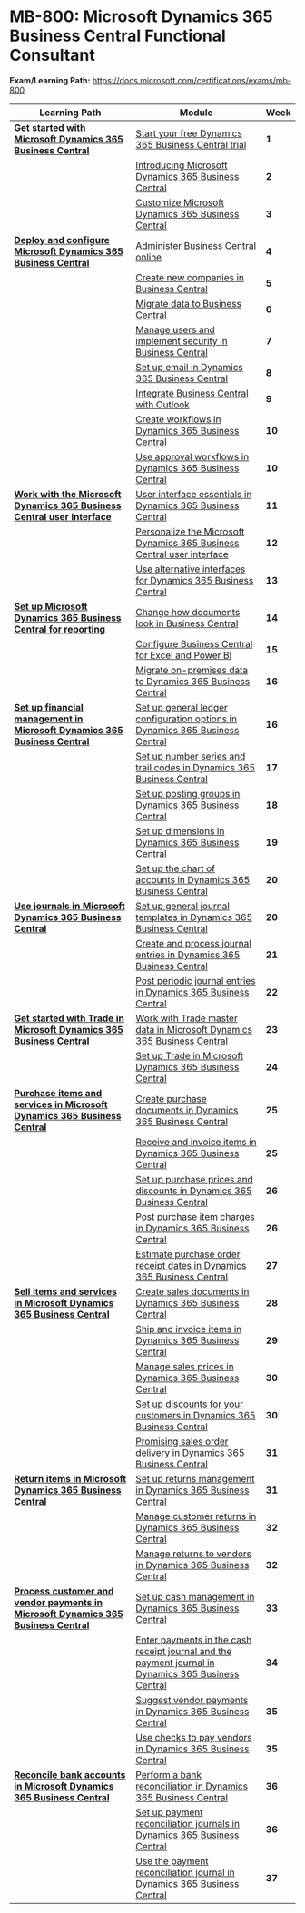 # MB-800: Microsoft Dynamics 365 Business Central Functional Consultant

**Exam/Learning Path:** https://docs.microsoft.com/certifications/exams/mb-800

| **Learning Path** | **Module** | **Week** |
|-|-|-|
|**[Get started with Microsoft Dynamics 365 Business Central](https://docs.microsoft.com/learn/paths/get-started-dynamics-365-business-central/)**| [Start your free Dynamics 365 Business Central trial](https://docs.microsoft.com/learn/modules/trial-dynamics-365-business-central/) | **1** 
| | [Introducing Microsoft Dynamics 365 Business Central](https://docs.microsoft.com/learn/modules/intro-dynamics-365-business-central/) | **2** 
| | [Customize Microsoft Dynamics 365 Business Central](https://docs.microsoft.com/learn/modules/customize-dynamics-365-business-central/) | **3** 
|**[Deploy and configure Microsoft Dynamics 365 Business Central](https://docs.microsoft.com/learn/paths/deploy-configure-dynamics-365-business-central/)**| [Administer Business Central online](https://docs.microsoft.com/learn/modules/admin-online-dynamics-365-business-central/) | **4** 
| | [Create new companies in Business Central](https://docs.microsoft.com/learn/modules/create-new-companies-dynamics-365-business-central/) | **5** 
| | [Migrate data to Business Central](https://docs.microsoft.com/learn/modules/migrate-data-dynamics-365-business-central/) | **6** 
| | [Manage users and implement security in Business Central](https://docs.microsoft.com/learn/modules/users-security-dynamics-365-business-central/) | **7** 
| | [Set up email in Dynamics 365 Business Central](https://docs.microsoft.com/learn/modules/set-up-email/) | **8** 
| | [Integrate Business Central with Outlook](https://docs.microsoft.com/learn/modules/email-integration-dynamics-365-business-central/) | **9** 
| | [Create workflows in Dynamics 365 Business Central](https://docs.microsoft.com/learn/modules/create-workflows/) | **10** 
| | [Use approval workflows in Dynamics 365 Business Central](https://docs.microsoft.com/learn/modules/use-approval-workflows/) | **10** 
|**[Work with the Microsoft Dynamics 365 Business Central user interface](https://docs.microsoft.com/learn/paths/work-with-user-interface-dynamics-365-business-central/)**| [User interface essentials in Dynamics 365 Business Central](https://docs.microsoft.com/learn/modules/user-interface-dynamics-365-business-central/) | **11** 
| | [Personalize the Microsoft Dynamics 365 Business Central user interface](https://docs.microsoft.com/learn/modules/personalize-ui-dynamics-365-business-central/) | **12** 
| | [Use alternative interfaces for Dynamics 365 Business Central](https://docs.microsoft.com/learn/modules/alternative-interfaces-dynamics-365-business-central/) | **13** 
|**[Set up Microsoft Dynamics 365 Business Central for reporting](https://docs.microsoft.com/learn/paths/setup-reporting-dynamics-365-business-central/)**| [Change how documents look in Business Central](https://docs.microsoft.com/learn/modules/change-documents-dynamics-365-business-central/) | **14** 
| | [Configure Business Central for Excel and Power BI](https://docs.microsoft.com/learn/modules/configure-powerbi-excel-dynamics-365-business-central/) | **15** 
| | [Migrate on-premises data to Dynamics 365 Business Central](https://docs.microsoft.com/learn/modules/connect-intelligent-cloud-dynamics-365-business-central/) | **16** 
|**[Set up financial management in Microsoft Dynamics 365 Business Central](https://docs.microsoft.com/learn/paths/set-up-financial-management-dynamics-365-business-central/)**| [Set up general ledger configuration options in Dynamics 365 Business Central](https://docs.microsoft.com/learn/modules/business-central-configure-general-ledger-setup/) | **16** 
| | [Set up number series and trail codes in Dynamics 365 Business Central](https://docs.microsoft.com/learn/modules/number-series-trail-codes-dynamics-365-business-central/) | **17** 
| | [Set up posting groups in Dynamics 365 Business Central](https://docs.microsoft.com/learn/modules/posting-groups-dynamics-365-business-central/) | **18** 
| | [Set up dimensions in Dynamics 365 Business Central](https://docs.microsoft.com/learn/modules/dimensions-dynamics-365-business-central/) | **19** 
| | [Set up the chart of accounts in Dynamics 365 Business Central](https://docs.microsoft.com/learn/modules/chart-accounts-dynamics-365-business-central/) | **20** 
|**[Use journals in Microsoft Dynamics 365 Business Central](https://docs.microsoft.com/learn/paths/use-journals-dynamics-365-business-central/)**| [Set up general journal templates in Dynamics 365 Business Central](https://docs.microsoft.com/learn/modules/general-journal-templates-dynamics-365-business-central/) | **20** 
| | [Create and process journal entries in Dynamics 365 Business Central](https://docs.microsoft.com/learn/modules/create-process-journal-entries-dynamics-365-business-central/) | **21** 
| | [Post periodic journal entries in Dynamics 365 Business Central](https://docs.microsoft.com/learn/modules/periodic-journal-entries-dynamics-365-business-central/) | **22** 
|**[Get started with Trade in Microsoft Dynamics 365 Business Central](https://docs.microsoft.com/learn/paths/trade-get-started-dynamics-365-business-central/)**| [Work with Trade master data in Microsoft Dynamics 365 Business Central](https://docs.microsoft.com/learn/modules/trade-master-data-dynamics-365-business-central/) | **23** 
| | [Set up Trade in Microsoft Dynamics 365 Business Central](https://docs.microsoft.com/learn/modules/trade-set-up-dynamics-365-business-central/) | **24** 
|**[Purchase items and services in Microsoft Dynamics 365 Business Central](https://docs.microsoft.com/learn/paths/purchase-items-services-dynamics-365-business-central/)**| [Create purchase documents in Dynamics 365 Business Central](https://docs.microsoft.com/learn/modules/create-purchase-documents-dynamics-365-business-central/) | **25** 
| | [Receive and invoice items in Dynamics 365 Business Central](https://docs.microsoft.com/learn/modules/receive-invoice-dynamics-d365-business-central/) | **25** 
| | [Set up purchase prices and discounts in Dynamics 365 Business Central](https://docs.microsoft.com/learn/modules/set-up-prices-discounts-dynamics-365-business-central/) | **26** 
| | [Post purchase item charges in Dynamics 365 Business Central](https://docs.microsoft.com/learn/modules/post-purchase-item-charges-dynamics-365-business-central/) | **26** 
| | [Estimate purchase order receipt dates in Dynamics 365 Business Central](https://docs.microsoft.com/learn/modules/estimate-receipt-dates-dynamics-365-business-central/) | **27** 
|**[Sell items and services in Microsoft Dynamics 365 Business Central](https://docs.microsoft.com/learn/paths/sell-items-services-dynamics-365-business-central/)**| [Create sales documents in Dynamics 365 Business Central](https://docs.microsoft.com/learn/modules/create-sales-documents-dynamics-365-business-central/) | **28** 
| | [Ship and invoice items in Dynamics 365 Business Central](https://docs.microsoft.com/learn/modules/ship-invoice-items-dynamics-365-business-central/) | **29** 
| | [Manage sales prices in Dynamics 365 Business Central](https://docs.microsoft.com/learn/modules/manage-sales-prices-dynamics-365-business-central/) | **30** 
| | [Set up discounts for your customers in Dynamics 365 Business Central](https://docs.microsoft.com/learn/modules/customer-discounts-dynamics-365-business-central/) | **30** 
| | [Promising sales order delivery in Dynamics 365 Business Central](https://docs.microsoft.com/learn/modules/promising-sales-order-delivery-dynamics-365-business-central/) | **31** 
|**[Return items in Microsoft Dynamics 365 Business Central](https://docs.microsoft.com/learn/paths/return-items-dynamics-365-business-central/)**| [Set up returns management in Dynamics 365 Business Central](https://docs.microsoft.com/learn/modules/setup-returns-management-dynamics-365-business-central/) | **31** 
| | [Manage customer returns in Dynamics 365 Business Central](https://docs.microsoft.com/learn/modules/manage-customer-returns-dynamics-365-business-central/) | **32** 
| | [Manage returns to vendors in Dynamics 365 Business Central](https://docs.microsoft.com/learn/modules/manage-vendor-returns-dynamics-365-business-central/) | **32** 
|**[Process customer and vendor payments in Microsoft Dynamics 365 Business Central](https://docs.microsoft.com/learn/paths/process-customer-vendor-payments-dynamics-365-business-central/)**| [Set up cash management in Dynamics 365 Business Central](https://docs.microsoft.com/learn/modules/cash-management-dynamics-365-business-central/) | **33** 
| | [Enter payments in the cash receipt journal and the payment journal in Dynamics 365 Business Central](https://docs.microsoft.com/learn/modules/enter-payments-dynamics-365-business-central/) | **34** 
| | [Suggest vendor payments in Dynamics 365 Business Central](https://docs.microsoft.com/learn/modules/suggest-vendor-payments-dynamics-365-business-central/) | **35** 
| | [Use checks to pay vendors in Dynamics 365 Business Central](https://docs.microsoft.com/learn/modules/use-checks-dynamics-365-business-central/) | **35** 
|**[Reconcile bank accounts in Microsoft Dynamics 365 Business Central](https://docs.microsoft.com/learn/paths/reconcile-bank-accounts-dynamics-365-business-central/)**| [Perform a bank reconciliation in Dynamics 365 Business Central](https://docs.microsoft.com/learn/modules/bank-reconciliation-dynamics-365-business-central/) | **36** 
| | [Set up payment reconciliation journals in Dynamics 365 Business Central](https://docs.microsoft.com/learn/modules/reconciliation-journals-dynamics-365-business-central/) | **36** 
| | [Use the payment reconciliation journal in Dynamics 365 Business Central](https://docs.microsoft.com/learn/modules/use-journals-dynamics-365-business-central/) | **37** 
